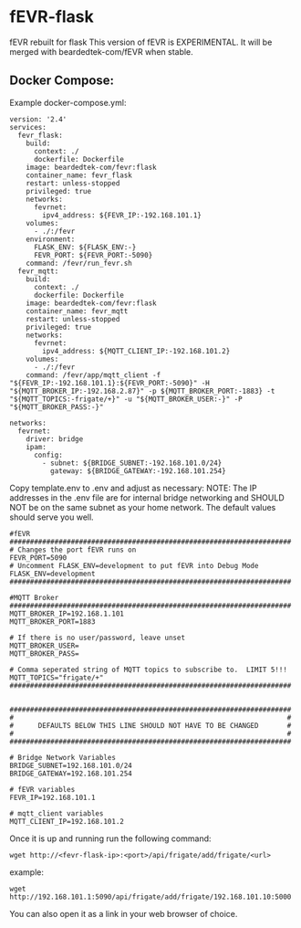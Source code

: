 # fEVR-flask
fEVR rebuilt for flask
This version of fEVR is EXPERIMENTAL.  It will be merged with beardedtek-com/fEVR when stable.

## Docker Compose:
Example docker-compose.yml:
```
version: '2.4'
services:
  fevr_flask:
    build:
      context: ./
      dockerfile: Dockerfile
    image: beardedtek-com/fevr:flask
    container_name: fevr_flask
    restart: unless-stopped
    privileged: true
    networks:
      fevrnet:
        ipv4_address: ${FEVR_IP:-192.168.101.1}
    volumes:
      - ./:/fevr
    environment:
      FLASK_ENV: ${FLASK_ENV:-}
      FEVR_PORT: ${FEVR_PORT:-5090}
    command: /fevr/run_fevr.sh
  fevr_mqtt:
    build:
      context: ./
      dockerfile: Dockerfile
    image: beardedtek-com/fevr:flask
    container_name: fevr_mqtt
    restart: unless-stopped
    privileged: true
    networks:
      fevrnet:
        ipv4_address: ${MQTT_CLIENT_IP:-192.168.101.2}
    volumes:
      - ./:/fevr
    command: /fevr/app/mqtt_client -f "${FEVR_IP:-192.168.101.1}:${FEVR_PORT:-5090}" -H "${MQTT_BROKER_IP:-192.168.2.87}" -p ${MQTT_BROKER_PORT:-1883} -t "${MQTT_TOPICS:-frigate/+}" -u "${MQTT_BROKER_USER:-}" -P "${MQTT_BROKER_PASS:-}"

networks:
  fevrnet:
    driver: bridge
    ipam:
      config:
        - subnet: ${BRIDGE_SUBNET:-192.168.101.0/24}
          gateway: ${BRIDGE_GATEWAY:-192.168.101.254}
```

Copy template.env to .env and adjust as necessary:
NOTE: The IP addresses in the .env file are for internal bridge networking and SHOULD NOT be on the same subnet as your home network.
The default values should serve you well.
```
#fEVR
#####################################################################
# Changes the port fEVR runs on
FEVR_PORT=5090
# Uncomment FLASK_ENV=development to put fEVR into Debug Mode
FLASK_ENV=development
#####################################################################

#MQTT Broker
#####################################################################
MQTT_BROKER_IP=192.168.1.101
MQTT_BROKER_PORT=1883

# If there is no user/password, leave unset
MQTT_BROKER_USER=
MQTT_BROKER_PASS=

# Comma seperated string of MQTT topics to subscribe to.  LIMIT 5!!!
MQTT_TOPICS="frigate/+"
#####################################################################


#####################################################################
#                                                                   #
#      DEFAULTS BELOW THIS LINE SHOULD NOT HAVE TO BE CHANGED       #
#                                                                   #
#####################################################################

# Bridge Network Variables
BRIDGE_SUBNET=192.168.101.0/24
BRIDGE_GATEWAY=192.168.101.254

# fEVR variables
FEVR_IP=192.168.101.1

# mqtt_client variables
MQTT_CLIENT_IP=192.168.101.2
```

Once it is up and running run the following command:
```
wget http://<fevr-flask-ip>:<port>/api/frigate/add/frigate/<url>
```
example:
```
wget http://192.168.101.1:5090/api/frigate/add/frigate/192.168.101.10:5000
```

You can also open it as a link in your web browser of choice.